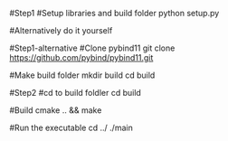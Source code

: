 #Step1
#Setup libraries and build folder
python setup.py

#Alternatively do it yourself

#Step1-alternative
#Clone pybind11
git clone https://github.com/pybind/pybind11.git

#Make build folder
mkdir build
cd build



#Step2
#cd to build foldler
cd build

#Build
cmake .. && make

#Run the executable
cd ../
./main

